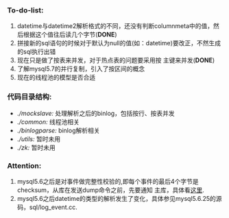 ### To-do-list:

1. datetime与datetime2解析格式的不同，还没有判断columnmeta中的值，然后根据这个值往后读几个字节(**DONE**)
2. 拼接新的sql语句的时候对于默认为null的值(如：datetime)要改正，不然生成的sql执行出错
3. 现在只是做了按表来并发，对于热点表的问题要采用按 主键来并发(**DONE**)
4. 了解mysql5.7的并行复制，引入了按区间的概念
5. 现在的线程池的模型是否合适

### 代码目录结构:

- *./mockslave:* 处理解析之后的binlog，包括按行、按表并发
- *./common:* 线程池相关
- *./binlogparse:* binlog解析相关
- *./utils:* 暂时未用
- *./zk:* 暂时未用

### Attention:
1. mysql5.6之后是对事件做完整性校验的,即每个事件的最后4个字节是checksum，从库在发送dump命令之前，先要通知
   主库，具体看[这里](http://luckybins.blog.51cto.com/786164/1358488).
2. mysql5.6之后datetime的类型的解析发生了变化，具体参见mysql5.6.25的源码，sql/log_event.cc.
